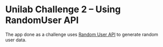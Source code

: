# Unilab Challenge 2 – Using RandomUser API

The app done as a challenge uses [Random User API](https://randomuser.me) to generate random user data. 
